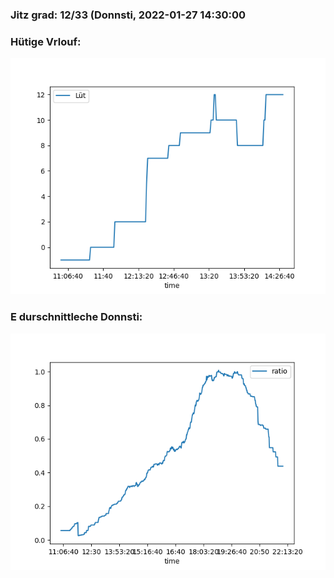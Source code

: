 ### Jitz grad: 12/33 (Donnsti, 2022-01-27 14:30:00

### Hütige Vrlouf:
![Graph](Today.png)

### E durschnittleche Donnsti:
![Graph](Donnsti.png)